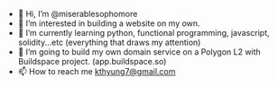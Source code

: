 - 👋 Hi, I’m @miserablesophomore
- 👀 I’m interested in building a website on my own. 
- 🌱 I’m currently learning python, functional programming, javascript, solidity...etc (everything that draws my attention) 
- 💞️ I’m going to build my own domain service on a Polygon L2 with Buildspace project. (app.buildspace.so)
- 📫 How to reach me kthyung7@gmail.com

<!---
miserablesophomore/miserablesophomore is a ✨ special ✨ repository because its `README.md` (this file) appears on your GitHub profile.
You can click the Preview link to take a look at your changes.
--->

